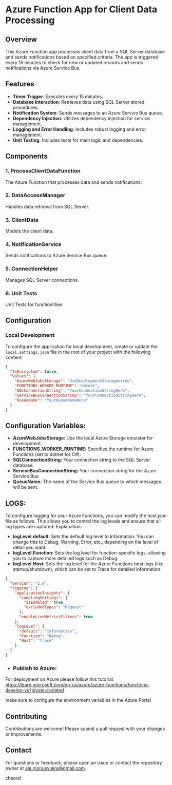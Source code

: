 # Azure Function App for Client Data Processing

## Overview

This Azure Function app processes client data from a SQL Server database and sends notifications based on specified criteria. The app is triggered every 15 minutes to check for new or updated records and sends notifications via Azure Service Bus.

## Features

- **Timer Trigger**: Executes every 15 minutes.
- **Database Interaction**: Retrieves data using SQL Server stored procedures.
- **Notification System**: Sends messages to an Azure Service Bus queue.
- **Dependency Injection**: Utilizes dependency injection for service management.
- **Logging and Error Handling**: Includes robust logging and error management.
- **Unit Testing**: Includes tests for main logic and dependencies.

## Components

### 1. ProcessClientDataFunction
The Azure Function that processes data and sends notifications.

### 2. DataAccessManager
Handles data retrieval from SQL Server.

### 3. ClientData
Models the client data.

### 4. NotificationService
Sends notifications to Azure Service Bus queue.

### 5. ConnectionHelper
Manages SQL Server connections.

### 6. Unit Tests
Unit Tests for functionlities

## Configuration

### Local Development

To configure the application for local development, create or update the `local.settings.json` file in the root of your project with the following content:

```json
{
  "IsEncrypted": false,
  "Values": {
    "AzureWebJobsStorage": "UseDevelopmentStorage=true",
    "FUNCTIONS_WORKER_RUNTIME": "dotnet",
    "SQLConnectionString": "YourConnectionStringHere",
    "ServiceBusConnectionString": "YourConnectionStringHere",
    "QueueName": "YourQueueNameHere"
  }
}
```
## Configuration Variables:

- **AzureWebJobsStorage:** Use the local Azure Storage emulator for development.
- **FUNCTIONS_WORKER_RUNTIME:** Specifies the runtime for Azure Functions (set to dotnet for C#).
- **SQLConnectionString:** Your connection string to the SQL Server database.
- **ServiceBusConnectionString:** Your connection string for the Azure Service Bus.
- **QueueName:** The name of the Service Bus queue to which messages will be sent.
 
## LOGS:

To configure logging for your Azure Functions, you can modify the host.json file as follows. This allows you to control the log levels and ensure that all log types are captured:
Explanation:

- **logLevel.default**: Sets the default log level to Information. You can change this to Debug, Warning, Error, etc., depending on the level of detail you want.
- **logLevel.Function**: Sets the log level for function-specific logs, allowing you to capture more detailed logs such as Debug.
- **logLevel.Host**: Sets the log level for the Azure Functions host logs (like startup/shutdown), which can be set to Trace for detailed information.
```json
{
  "version": "2.0",
  "logging": {
    "applicationInsights": {
      "samplingSettings": {
        "isEnabled": true,
        "excludedTypes": "Request"
      },
      "enableLiveMetricsFilters": true
    },
    "logLevel": {
      "default": "Information",
      "Function": "Debug",
      "Host": "Trace"
    }
  }
}
```
- ### Publish to Azure:

For deployment on Azure please follow this tutorial:
https://learn.microsoft.com/en-us/azure/azure-functions/functions-develop-vs?pivots=isolated

make sure to configure the environment variables in the Azure Portal

## Contributing
Contributions are welcome! Please submit a pull request with your changes or improvements.

## Contact
For questions or feedback, please open an issue or contact the repository owner at ale.moraisvieira@gmail.com.

cheers!

